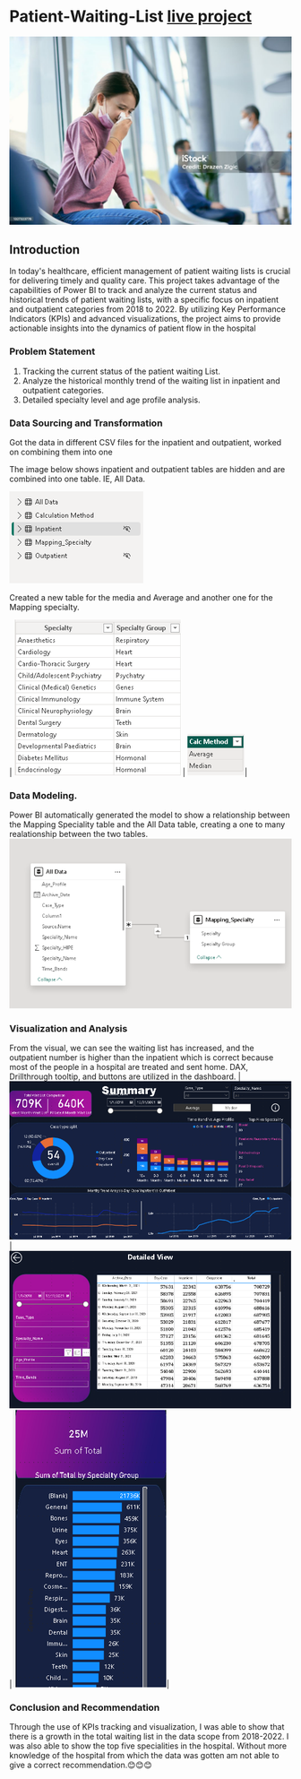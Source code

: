# Patient-Waiting-List [live project](https://app.powerbi.com/links/4h1FOftwBl?ctid=ae6b8ae8-c4ed-48a6-90ac-578b536f4451&pbi_source=linkShare)
![](waiting_area2.png)
## Introduction

In today's healthcare, efficient management of patient waiting lists is crucial for delivering timely and quality care. This project takes advantage of the capabilities of Power BI to track and analyze the current status and historical trends of patient waiting lists, with a specific focus on inpatient and outpatient categories from 2018 to 2022. By utilizing Key Performance Indicators (KPIs) and advanced visualizations, the project aims to provide actionable insights into the dynamics of patient flow in the hospital

### Problem Statement
1. Tracking the current status of the patient waiting List.
2. Analyze the historical monthly trend of the waiting list in inpatient and outpatient categories.
3. Detailed specialty level and age profile analysis.

### Data Sourcing and Transformation
Got the data in different CSV files for the inpatient and outpatient, worked on combining them into one

The image below shows inpatient and outpatient tables are hidden and are combined into one table. IE, All Data.

![](tables.png)

Created a new table for the media and Average and another one for the  Mapping specialty.

| ![](mapping_specialty.png) | ![](calc_Methd.png)|


### Data Modeling.
Power BI automatically generated the model to show a relationship between the Mapping Speciality table and the All Data table, creating a one to many realationship between the two tables.
![](All_data_model.png)

### Visualization and Analysis
From the visual, we can see the waiting list has increased, and the outpatient number is higher than the inpatient which is correct because most of the people in a hospital are treated and sent home.
DAX, Drillthrough tooltip, and buttons are utilized in the dashboard.
| ![](dash_summary.png)|![](details.png)|![](tooltip.png)|

### Conclusion and Recommendation
Through the use of KPIs tracking and visualization, I was able to show that there is a growth in the total waiting list in the data scope from 2018-2022. I was also able to show the top five specialities in the hospital. Without more knowledge of the hospital from which the data was gotten am not able to give a correct recommendation.😊😊😊 









